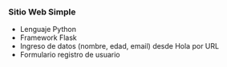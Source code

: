 
### Sitio Web Simple

* Lenguaje Python
* Framework Flask
* Ingreso de datos (nombre, edad, email) desde Hola por URL
* Formulario registro de usuario
